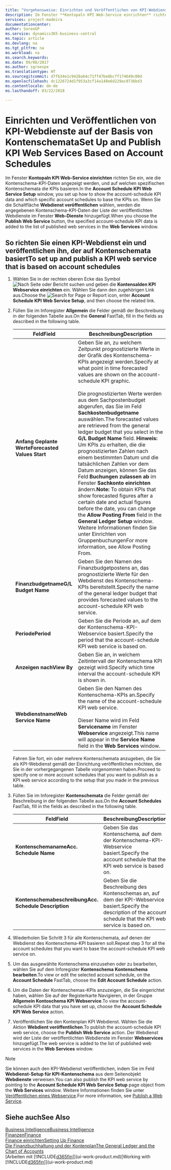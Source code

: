 ```yaml
---
title: "Vorgehensweise: Einrichten und Veröffentlichen von KPI-Webdienste auf der Basis von Kontenschemata  | Microsoft Docs"
description: Im Fenster **Kontopaln KPI Web-Service einrichten** richten Sie ein, wie die Kontenschema-KPI-Daten angezeigt werden, und auf welchen spezifischen Kontenschemata die KPIs basieren.
services: project-madeira
documentationcenter: 
author: SorenGP
ms.service: dynamics365-business-central
ms.topic: article
ms.devlang: na
ms.tgt_pltfrm: na
ms.workload: na
ms.search.keywords: 
ms.date: 09/08/2017
ms.author: sgroespe
ms.translationtype: HT
ms.sourcegitcommit: d7fb34e1c9428a64c71ff47be8bcff174649c00d
ms.openlocfilehash: dc1226724d1f953a3cf14a148e6d229ac0736bd3
ms.contentlocale: de-de
ms.lasthandoff: 03/22/2018

---
```

# <a name="set-up-and-publish-kpi-web-services-based-on-account-schedules"></a><span data-ttu-id="c1e36-103">Einrichten und Veröffentlichen von KPI-Webdienste auf der Basis von Kontenschemata</span><span class="sxs-lookup"><span data-stu-id="c1e36-103">Set Up and Publish KPI Web Services Based on Account Schedules</span></span>
<span data-ttu-id="c1e36-104">Im Fenster **Kontopaln KPI Web-Service einrichten** richten Sie ein, wie die Kontenschema-KPI-Daten angezeigt werden, und auf welchen spezifischen Kontenschemata die KPIs basieren.</span><span class="sxs-lookup"><span data-stu-id="c1e36-104">In the **Account Schedule KPI Web Service Setup** window, you set up how to show the account-schedule KPI data and which specific account schedules to base the KPIs on.</span></span> <span data-ttu-id="c1e36-105">Wenn Sie die Schaltfläche **Webdienst veröffentlichen** wählen, werden die angegebenen Kontenschema-KPI-Daten der Liste der veröffentlichten Webdienste im Fenster **Web-Dienste** hinzugefügt.</span><span class="sxs-lookup"><span data-stu-id="c1e36-105">When you choose the **Publish Web Service** button, the specified account-schedule KPI data is added to the list of published web services in the **Web Services** window.</span></span>  

## <a name="to-set-up-and-publish-a-kpi-web-service-that-is-based-on-account-schedules"></a><span data-ttu-id="c1e36-106">So richten Sie einen KPI-Webdienst ein und veröffentlichen ihn, der auf Kontenschemata basiert</span><span class="sxs-lookup"><span data-stu-id="c1e36-106">To set up and publish a KPI web service that is based on account schedules</span></span>  

1.  <span data-ttu-id="c1e36-107">Wählen Sie in der rechten oberen Ecke das Symbol ![Nach Seite oder Bericht suchen](media/ui-search/search_small.png "Nach Seite oder Bericht suchen") und geben die **Kontensalden KPI Webservice einrichten** ein. Wählen Sie dann den zugehörigen Link aus.</span><span class="sxs-lookup"><span data-stu-id="c1e36-107">Choose the ![Search for Page or Report](media/ui-search/search_small.png "Search for Page or Report icon") icon, enter **Account Schedule KPI Web Service Setup**, and then choose the related link.</span></span>  
2.  <span data-ttu-id="c1e36-108">Füllen Sie im Inforegister **Allgemein** die Felder gemäß der Beschreibung in der folgenden Tabelle aus.</span><span class="sxs-lookup"><span data-stu-id="c1e36-108">On the **General** FastTab, fill in the fields as described in the following table.</span></span>  

    |<span data-ttu-id="c1e36-109">Feld</span><span class="sxs-lookup"><span data-stu-id="c1e36-109">Field</span></span>|<span data-ttu-id="c1e36-110">Beschreibung</span><span class="sxs-lookup"><span data-stu-id="c1e36-110">Description</span></span>|  
    |---------------------------------|---------------------------------------|  
    |<span data-ttu-id="c1e36-111">**Anfang Geplante Werte**</span><span class="sxs-lookup"><span data-stu-id="c1e36-111">**Forecasted Values Start**</span></span>|<span data-ttu-id="c1e36-112">Geben Sie an, zu welchem Zeitpunkt prognostizierte Werte in der Grafik des Kontenschema-KPIs angezeigt werden.</span><span class="sxs-lookup"><span data-stu-id="c1e36-112">Specify at what point in time forecasted values are shown on the account-schedule KPI graphic.</span></span><br /><br /> <span data-ttu-id="c1e36-113">Die prognostizierten Werte werden aus dem Sachpostenbudget abgerufen, das Sie im Feld **Sachkostenbudgetname** auswählen.</span><span class="sxs-lookup"><span data-stu-id="c1e36-113">The forecasted values are retrieved from the general ledger budget that you select in the **G/L Budget Name** field.</span></span> <span data-ttu-id="c1e36-114">**Hinweis:**  Um KPIs zu erhalten, die die prognostizierten Zahlen nach einem bestimmten Datum und die tatsächlichen Zahlen vor dem Datum anzeigen, können Sie das Feld **Buchungen zulassen ab** im Fenster **Sachkonto einrichten** ändern.</span><span class="sxs-lookup"><span data-stu-id="c1e36-114">**Note:**  To obtain KPIs that show forecasted figures after a certain date and actual figures before the date, you can change the **Allow Posting From** field in the **General Ledger Setup** window.</span></span> <span data-ttu-id="c1e36-115">Weitere Informationen finden Sie unter Einrichten von Gruppenbuchungen</span><span class="sxs-lookup"><span data-stu-id="c1e36-115">For more information, see Allow Posting From.</span></span>|  
    |<span data-ttu-id="c1e36-116">**Finanzbudgetname**</span><span class="sxs-lookup"><span data-stu-id="c1e36-116">**G/L Budget Name**</span></span>|<span data-ttu-id="c1e36-117">Geben Sie den Namen des Finanzbudgetpostens an, das prognostizierte Werte für den Webdienst des Kontenschema-KPIs bereitstellt.</span><span class="sxs-lookup"><span data-stu-id="c1e36-117">Specify the name of the general ledger budget that provides forecasted values to the account-schedule KPI web service.</span></span>|  
    |<span data-ttu-id="c1e36-118">**Periode**</span><span class="sxs-lookup"><span data-stu-id="c1e36-118">**Period**</span></span>|<span data-ttu-id="c1e36-119">Geben Sie die Periode an, auf dem der Kontenschema-KPI-Webservice basiert.</span><span class="sxs-lookup"><span data-stu-id="c1e36-119">Specify the period that the account-schedule KPI web service is based on.</span></span>|  
    |<span data-ttu-id="c1e36-120">**Anzeigen nach**</span><span class="sxs-lookup"><span data-stu-id="c1e36-120">**View By**</span></span>|<span data-ttu-id="c1e36-121">Geben Sie an, in welchem Zeitintervall der Kontenschema KPI gezeigt wird.</span><span class="sxs-lookup"><span data-stu-id="c1e36-121">Specify which time interval the account-schedule KPI is shown in.</span></span>|  
    |<span data-ttu-id="c1e36-122">**Webdienstname**</span><span class="sxs-lookup"><span data-stu-id="c1e36-122">**Web Service Name**</span></span>|<span data-ttu-id="c1e36-123">Geben Sie den Namen des Kontenschema-KPIs an.</span><span class="sxs-lookup"><span data-stu-id="c1e36-123">Specify the name of the account-schedule KPI web service.</span></span><br /><br /> <span data-ttu-id="c1e36-124">Dieser Name wird im Feld **Servicename** im Fenster **Webservice** angezeigt.</span><span class="sxs-lookup"><span data-stu-id="c1e36-124">This name will appear in the **Service Name** field in the **Web Services** window.</span></span>|  

    <span data-ttu-id="c1e36-125">Fahren Sie fort, ein oder mehrere Kontenschemata anzugeben, die Sie als KPI-Webdienst gemäß der Einrichtung veröffentlichen möchten, die Sie in der vorhergegangenen Tabelle vorgenommen haben.</span><span class="sxs-lookup"><span data-stu-id="c1e36-125">Proceed to specify one or more account schedules that you want to publish as a KPI web service according to the setup that you made in the previous table.</span></span>  

3.  <span data-ttu-id="c1e36-126">Füllen Sie im Inforegister **Kontenschemata** die Felder gemäß der Beschreibung in der folgenden Tabelle aus.</span><span class="sxs-lookup"><span data-stu-id="c1e36-126">On the **Account Schedules** FastTab, fill in the fields as described in the following table.</span></span>  

    |<span data-ttu-id="c1e36-127">Feld</span><span class="sxs-lookup"><span data-stu-id="c1e36-127">Field</span></span>|<span data-ttu-id="c1e36-128">Beschreibung</span><span class="sxs-lookup"><span data-stu-id="c1e36-128">Description</span></span>|  
    |---------------------------------|---------------------------------------|  
    |<span data-ttu-id="c1e36-129">**Kontenschemaname**</span><span class="sxs-lookup"><span data-stu-id="c1e36-129">**Acc. Schedule Name**</span></span>|<span data-ttu-id="c1e36-130">Geben Sie das Kontenschema, auf dem der Kontenschema-KPI-Webservice basiert.</span><span class="sxs-lookup"><span data-stu-id="c1e36-130">Specify the account schedule that the KPI web service is based on.</span></span>|  
    |<span data-ttu-id="c1e36-131">**Kontenschemabeschreibung**</span><span class="sxs-lookup"><span data-stu-id="c1e36-131">**Acc. Schedule Description**</span></span>|<span data-ttu-id="c1e36-132">Geben Sie die Beschreibung des Kontenschemas an, auf dem der KPI-Webservice basiert.</span><span class="sxs-lookup"><span data-stu-id="c1e36-132">Specify the description of the account schedule that the KPI web service is based on.</span></span>|  

4.  <span data-ttu-id="c1e36-133">Wiederholen Sie Schritt 3 für alle Kontenschemata, auf denen der Webdienst des Kontenschema-KPI basieren soll.</span><span class="sxs-lookup"><span data-stu-id="c1e36-133">Repeat step 3 for all the account schedules that you want to base the account-schedule KPI web service on.</span></span>  
5.  <span data-ttu-id="c1e36-134">Um das ausgewählte Kontenschema einzusehen oder zu bearbeiten, wählen Sie auf dem Inforegister **Kontenschema** **Kontenschema bearbeiten**.</span><span class="sxs-lookup"><span data-stu-id="c1e36-134">To view or edit the selected account schedule, on the **Account Schedule** FastTab, choose the **Edit Account Schedule** action.</span></span>  
6.  <span data-ttu-id="c1e36-135">Um die Daten der Kontenschemas-KPIs anzuzeigen, die Sie eingerichtet haben, wählen Sie auf der Registerkarte Navigieren, in der Gruppe **Allgemein Kontoschema KPI Webservice**.</span><span class="sxs-lookup"><span data-stu-id="c1e36-135">To view the account-schedule KPI data that you have set up, choose the **Account Schedule KPI Web Service** action.</span></span>  
7.  <span data-ttu-id="c1e36-136">Veröffentlichen Sie den Kontenplan KPI Webdienst. Wählen Sie die Aktion **Webdient veröffentlichen**.</span><span class="sxs-lookup"><span data-stu-id="c1e36-136">To publish the account-schedule KPI web service, choose the **Publish Web Service** action.</span></span> <span data-ttu-id="c1e36-137">Der Webdienst wird der Liste der veröffentlichten Webdienste im Fenster **Webservices** hinzugefügt.</span><span class="sxs-lookup"><span data-stu-id="c1e36-137">The web service is added to the list of published web services in the **Web Services** window.</span></span>  

> [!NOTE]  
>  <span data-ttu-id="c1e36-138">Sie können auch den KPI-Webdienst veröffentlichen, indem Sie im Feld **Webdienst-Setup für KPI-Kontenschema** aus dem Seitenobjekt **Webdienste** verweisen.</span><span class="sxs-lookup"><span data-stu-id="c1e36-138">You can also publish the KPI web service by pointing to the **Account Schedule KPI Web Service Setup** page object from the **Web Services** window.</span></span> <span data-ttu-id="c1e36-139">Weitere Informationen finden Sie unter [Veröffentlichen eines Webservice](across-how-publish-web-service.md).</span><span class="sxs-lookup"><span data-stu-id="c1e36-139">For more information, see [Publish a Web Service](across-how-publish-web-service.md).</span></span>  

## <a name="see-also"></a><span data-ttu-id="c1e36-140">Siehe auch</span><span class="sxs-lookup"><span data-stu-id="c1e36-140">See Also</span></span>  
[<span data-ttu-id="c1e36-141">Business Intelligence</span><span class="sxs-lookup"><span data-stu-id="c1e36-141">Business Intelligence</span></span>](bi.md)  
[<span data-ttu-id="c1e36-142">Finanzen</span><span class="sxs-lookup"><span data-stu-id="c1e36-142">Finance</span></span>](finance.md)  
[<span data-ttu-id="c1e36-143">Finance einrichten</span><span class="sxs-lookup"><span data-stu-id="c1e36-143">Setting Up Finance</span></span>](finance-setup-finance.md)  
[<span data-ttu-id="c1e36-144">Die Finanzbuchhaltung und der Kontenplan</span><span class="sxs-lookup"><span data-stu-id="c1e36-144">The General Ledger and the Chart of Accounts</span></span>](finance-general-ledger.md)  
<span data-ttu-id="c1e36-145">[Arbeiten mit [!INCLUDE[d365fin](includes/d365fin_md.md)]](ui-work-product.md)</span><span class="sxs-lookup"><span data-stu-id="c1e36-145">[Working with [!INCLUDE[d365fin](includes/d365fin_md.md)]](ui-work-product.md)</span></span>

